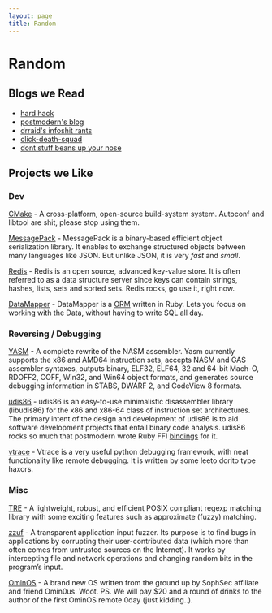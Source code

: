 ```yaml
---
layout: page
title: Random
---
```


# Random

## Blogs we Read

* [hard hack](http://wiretrip.net/hardhack/)
* [postmodern's blog](http://postmodern.github.com/)
* [drraid's infoshit rants](http://drraid.blogspot.com/)
* [click-death-squad](http://nsagets.no-ip.info/)
* [dont stuff beans up your nose](http://www.dontstuffbeansupyournose.com/)

## Projects we Like

### Dev

[CMake](http://www.cmake.org/HTML/Index.html) - A cross-platform,
open-source build-system system. Autoconf and libtool are shit, please
stop using them.

[MessagePack](http://msgpack.org) - MessagePack is a binary-based efficient
object serialization library. It enables to exchange structured objects between 
many languages like JSON. But unlike JSON, it is very _fast_ and _small_.

[Redis](http://redis.io) - Redis is an open source, advanced key-value store.
It is often referred to as a data structure server since keys can contain
strings, hashes, lists, sets and sorted sets. Redis rocks, go use it, right now.

[DataMapper](http://datamapper.org/) - DataMapper is a 
[ORM](http://en.wikipedia.org/wiki/Object-relational_mapping)
written in Ruby. Lets you focus on working with the Data, without having
to write SQL all day.

### Reversing / Debugging

[YASM](http://yasm.tortall.net/) - A complete rewrite of the NASM assembler.
Yasm currently supports the x86 and AMD64 instruction sets, accepts NASM and
GAS assembler syntaxes, outputs binary, ELF32, ELF64, 32 and 64-bit Mach-O,
RDOFF2, COFF, Win32, and Win64 object formats, and generates source debugging
information in STABS, DWARF 2, and CodeView 8 formats.

[udis86](http://udis86.sourceforge.net) - udis86 is an easy-to-use minimalistic 
disassembler library (libudis86) for the x86 and x86-64 class of instruction
set architectures. The primary intent of the design and development of udis86
is to aid software development projects that entail binary code analysis.
udis86 rocks so much that postmodern wrote Ruby FFI
[bindings](http://github.com/sophsec/ffi-udis86#readme) for it.

[vtrace](http://www.kenshoto.com/vtrace/) - Vtrace is a very useful python
debugging framework, with neat functionality like remote debugging.
It is written by some leeto dorito type haxors.

### Misc

[TRE](http://laurikari.net/tre/) - A lightweight, robust, and efficient POSIX
compliant regexp matching library with some exciting features such as
approximate (fuzzy) matching.

[zzuf](http://caca.zoy.org/wiki/zzuf) - A transparent application input 
fuzzer. Its purpose is to find bugs in applications by corrupting their
user-contributed data (which more than often comes from untrusted sources on
the Internet). It works by intercepting file and network operations and
changing random bits in the program’s input.

[OminOS](http://ominos.sourceforge.net/) - A brand new OS written from the
ground up by SophSec affiliate and friend Omin0us. Woot. PS. We will pay
$20 and a round of drinks to the author of the first OminOS remote 0day
(just kidding..).
